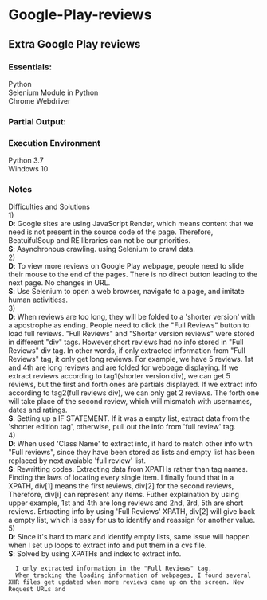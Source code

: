 # Google-Play-reviews
## Extra Google Play reviews

### Essentials: <br>
   Python <br>
   Selenium Module in Python <br>
   Chrome Webdriver <br>
    
### Partial Output:<br>

### Execution Environment
   Python 3.7 <br>
   Windows 10


### Notes
   Difficulties and Solutions <br>
      1) <br>
         **D**: Google sites are using JavaScript Render, which means content that we need is not present in the source code of the page. Therefore, BeatuifulSoup and RE libraries can not be our priorities.<br>
         **S**: Asynchronous crawling. using Selenium to crawl data.<br>
      2) <br>
         **D**: To view more reviews on Google Play webpage, people need to slide their mouse to the end of the pages. There is no direct button leading to the next page. No changes in URL.<br>
         **S**: Use Selenium to open a web browser, navigate to a page, and imitate human activitiess. <br>
      3) <br>
         **D**: When reviews are too long, they will be folded to a 'shorter version' with a apostrophe as ending. People need to click the "Full Reviews" button to load full reviews. "Full Reviews" and "Shorter version reviews" were stored in different "div" tags. However,short reviews had no info stored in "Full Reviews" div tag. In other words, if only extracted information from "Full Reviews" tag, it only get long reviews. For example, we have 5 reviews. 1st and 4th are long reviews and are folded for webpage displaying. If we extract reviews according to tag1(shorter version div), we can get 5 reviews, but the first and forth ones are partials displayed. If we extract info according to tag2(full reviews div), we can only get 2 reviews. The forth one will take place of the second review, which will mismatch with usernames, dates and ratings.<br> 
         **S**: Setting up a IF STATEMENT. If it was a empty list, extract data from the 'shorter edition tag', otherwise, pull out the info from 'full review' tag. <br>
      4) <br>
         **D**: When used 'Class Name' to extract info, it hard to match other info with "Full reviews", since they have been stored as lists and empty list has been replaced by next avaiable 'full review' list.<br>
         **S**: Rewritting codes. Extracting data from XPATHs rather than tag names. Finding the laws of locating every single item. I finally found that in a XPATH, div[1] means the first reviews, div[2] for the second reviews, Therefore, div[i] can represent any items. Futher explaination by using upper example, 1st and 4th are long reviews and 2nd, 3rd, 5th are short reviews. Ertracting info by using 'Full Reviews' XPATH, div[2] will give back a empty list, which is easy for us to identify and reassign for another value. <br>
      5) <br>
         **D**: Since it's hard to mark and identify empty lists, same issue will happen when I set up loops to extract info and put them in a cvs file.<br>
         **S**: Solved by using XPATHs and index to extract info. 
      
      
      
      I only extracted information in the "Full Reviews" tag,                                                              
      When tracking the loading information of webpages, I found several XHR files get updated when more reviews came up on the screen. New Request URLs and 





